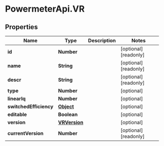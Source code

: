 # PowermeterApi.VR

## Properties

Name | Type | Description | Notes
------------ | ------------- | ------------- | -------------
**id** | **Number** |  | [optional] [readonly] 
**name** | **String** |  | [optional] [readonly] 
**descr** | **String** |  | [optional] [readonly] 
**type** | **Number** |  | [optional] 
**linearIq** | **Number** |  | [optional] 
**switchedEfficiency** | [**Object**](.md) |  | [optional] 
**editable** | **Boolean** |  | [optional] 
**version** | [**VRVersion**](VRVersion.md) |  | [optional] 
**currentVersion** | **Number** |  | [optional] [readonly] 


